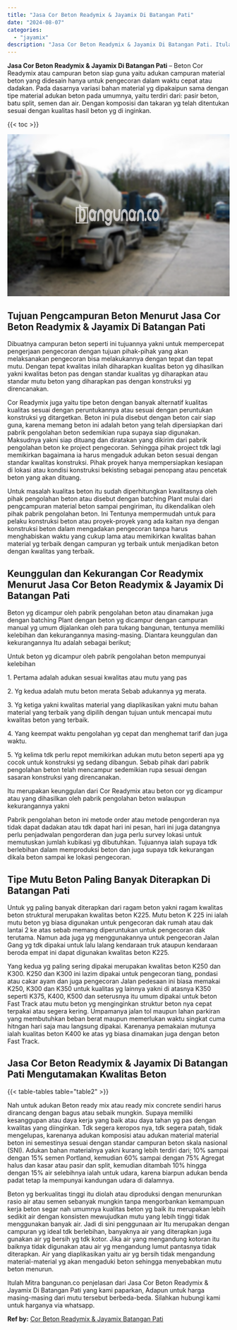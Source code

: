 ```yaml
---
title: "Jasa Cor Beton Readymix & Jayamix Di Batangan Pati"
date: "2024-08-07"
categories: 
  - "jayamix"
description: "Jasa Cor Beton Readymix & Jayamix Di Batangan Pati. Itulah Mitra bangunan.co penjelasan dari Jasa Cor Beton Readymix & Jayamix Di Batangan Pati yang kami pap..."
---
```


**Jasa Cor Beton Readymix & Jayamix Di Batangan Pati** – Beton Cor Readymix atau campuran beton siap guna yaitu adukan campuran material beton yang didesain hanya untuk pengecoran dalam waktu cepat atau dadakan. Pada dasarnya variasi bahan material yg dipakaipun sama dengan tipe material adukan beton pada umumnya, yaitu terdiri dari: pasir beton, batu split, semen dan air. Dengan komposisi dan takaran yg telah ditentukan sesuai dengan kualitas hasil beton yg di inginkan.

{{< toc >}}

![Jasa Cor Beton Readymix & Jayamix Di Batangan Pati](/images/jasa-cor-readymix-13.png)

## Tujuan Pengcampuran Beton Menurut Jasa Cor Beton Readymix & Jayamix Di Batangan Pati

Dibuatnya campuran beton seperti ini tujuannya yakni untuk mempercepat pengerjaan pengecoran dengan tujuan pihak-pihak yang akan melaksanakan pengecoran bisa melakukannya dengan tepat dan tepat mutu. Dengan tepat kwalitas inilah diharapkan kualitas beton yg dihasilkan yakni kwalitas beton pas dengan standar kualitas yg diharapkan atau standar mutu beton yang diharapkan pas dengan konstruksi yg direncanakan.

Cor Readymix juga yaitu tipe beton dengan banyak alternatif kualitas kualitas sesuai dengan peruntukannya atau sesuai dengan peruntukan konstruksi yg ditargetkan. Beton ini pula disebut dengan beton cair siap guna, karena memang beton ini adalah beton yang telah dipersiapkan dari pabrik pengolahan beton sedemikian rupa supaya siap digunakan. Maksudnya yakni siap dituang dan diratakan yang dikirim dari pabrik pengolahan beton ke project pengecoran. Sehingga pihak project tdk lagi memikirkan bagaimana ia harus mengaduk adukan beton sesuai dengan standar kwalitas konstruksi. Pihak proyek hanya mempersiapkan kesiapan di lokasi atau kondisi konstruksi bekisting sebagai penopang atau pencetak beton yang akan dituang.

Untuk masalah kualitas beton itu sudah diperhitungkan kwalitasnya oleh pihak pengolahan beton atau disebut dengan batching Plant mulai dari pengcampuran material beton sampai pengiriman, itu dikendalikan oleh pihak pabrik pengolahan beton. Ini Tentunya mempermudah untuk para pelaku konstruksi beton atau proyek-proyek yang ada kaitan nya dengan konstruksi beton dalam mengadakan pengecoran tanpa harus menghabiskan waktu yang cukup lama atau memikirkan kwalitas bahan material yg terbaik dengan campuran yg terbaik untuk menjadikan beton dengan kwalitas yang terbaik.

## Keunggulan dan Kekurangan Cor Readymix Menurut Jasa Cor Beton Readymix & Jayamix Di Batangan Pati

Beton yg dicampur oleh pabrik pengolahan beton atau dinamakan juga dengan batching Plant dengan beton yg dicampur dengan campuran manual yg umum dijalankan oleh para tukang bangunan, tentunya memiliki kelebihan dan kekurangannya masing-masing. Diantara keunggulan dan kekurangannya Itu adalah sebagai berikut;

Untuk beton yg dicampur oleh pabrik pengolahan beton mempunyai kelebihan

1\. Pertama adalah adukan sesuai kwalitas atau mutu yang pas

2\. Yg kedua adalah mutu beton merata Sebab adukannya yg merata.

3\. Yg ketiga yakni kwalitas material yang diaplikasikan yakni mutu bahan material yang terbaik yang dipilih dengan tujuan untuk mencapai mutu kwalitas beton yang terbaik.

4\. Yang keempat waktu pengolahan yg cepat dan menghemat tarif dan juga waktu.

5\. Yg kelima tdk perlu repot memikirkan adukan mutu beton seperti apa yg cocok untuk konstruksi yg sedang dibangun. Sebab pihak dari pabrik pengolahan beton telah mencampur sedemikian rupa sesuai dengan sasaran konstruksi yang direncanakan.

Itu merupakan keunggulan dari Cor Readymix atau beton cor yg dicampur atau yang dihasilkan oleh pabrik pengolahan beton walaupun kekurangannya yakni

Pabrik pengolahan beton ini metode order atau metode pengorderan nya tidak dapat dadakan atau tdk dapat hari ini pesan, hari ini juga datangnya perlu penjadwalan pengorderan dan juga perlu survey lokasi untuk memutuskan jumlah kubikasi yg dibutuhkan. Tujuannya ialah supaya tdk berlebihan dalam memproduksi beton dan juga supaya tdk kekurangan dikala beton sampai ke lokasi pengecoran.

## Tipe Mutu Beton Paling Banyak Diterapkan Di Batangan Pati

Untuk yg paling banyak diterapkan dari ragam beton yakni ragam kwalitas beton struktural merupakan kwalitas beton K225. Mutu beton K 225 ini ialah mutu beton yg biasa digunakan untuk pengecoran dak rumah atau dak lantai 2 ke atas sebab memang diperuntukan untuk pengecoran dak terutama. Namun ada juga yg menggunakannya untuk pengecoran Jalan Gang yg tdk dipakai untuk lalu lalang kendaraan truk ataupun kendaraan beroda empat ini dapat digunakan kwalitas beton K225.

Yang kedua yg paling sering dipakai merupakan kwalitas beton K250 dan K300. K250 dan K300 ini lazim dipakai untuk pengecoran tiang, pondasi atau cakar ayam dan juga pengecoran Jalan pedesaan ini biasa memakai K250, K300 dan K350 untuk kualitas yg lainnya yakni di atasnya K350 seperti K375, K400, K500 dan seterusnya itu umum dipakai untuk beton Fast Track atau mutu beton yg menginginkan struktur beton nya cepat terpakai atau segera kering. Umpamanya jalan tol maupun lahan parkiran yang membutuhkan beban berat maupun memerlukan waktu singkat cuma hitngan hari saja mau langsung dipakai. Karenanya pemakaian mutunya ialah kualitas beton K400 ke atas yg biasa dinamakan juga dengan beton Fast Track.

## Jasa Cor Beton Readymix & Jayamix Di Batangan Pati Mengutamakan Kwalitas Beton

{{< table-tables table="table2" >}}

Nah untuk adukan Beton ready mix atau ready mix concrete sendiri harus dirancang dengan bagus atau sebaik mungkin. Supaya memiliki kesanggupan atau daya kerja yang baik atau daya tahan yg pas dengan kwalitas yang diinginkan. Tdk segera keropos nya, tdk segera patah, tidak mengelupas, karenanya adukan komposisi atau adukan material material beton ini semestinya sesuai dengan standar campuran beton skala nasional (SNI). Adukan bahan materialnya yakni kurang lebih terdiri dari; 10% sampai dengan 15% semen Portland, kemudian 60% sampai dengan 75% Agregat halus dan kasar atau pasir dan split, kemudian ditambah 10% hingga dengan 15% air selebihnya ialah untuk udara, karena biarpun adukan benda padat tetap Ia mempunyai kandungan udara di dalamnya.

Beton yg berkualitas tinggi itu diolah atau diproduksi dengan menurunkan rasio air atau semen sebanyak mungkin tanpa mengorbankan kemampuan kerja beton segar nah umumnya kualitas beton yg baik itu merupakan lebih sedikit air dengan konsisten mewujudkan mutu yang lebih tinggi tidak menggunakan banyak air. Jadi di sini penggunaan air Itu merupakan dengan campuran yg ideal tdk berlebihan, banyaknya air yang diterapkan juga gunakan air yg bersih yg tdk kotor. Jika air yang mengandung kotoran itu baiknya tidak digunakan atau air yg mengandung lumut pantasnya tidak diterapkan. Air yang diaplikasikan yaitu air yg bersih tidak mengandung material-material yg akan mengaduki beton sehingga menyebabkan mutu beton menurun.

Itulah Mitra bangunan.co penjelasan dari Jasa Cor Beton Readymix & Jayamix Di Batangan Pati yang kami paparkan, Adapun untuk harga masing-masing dari mutu tersebut berbeda-beda. Silahkan hubungi kami untuk harganya via whatsapp.

**Ref by:** [Cor Beton Readymix & Jayamix Batangan Pati](https://id.wikipedia.org/wiki/Cor)
